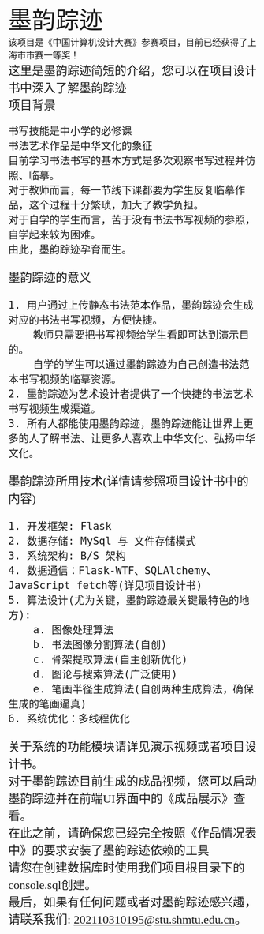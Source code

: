 <font face="楷体" size=40>墨韵踪迹</font><br>
<font face="宋体" size=4>该项目是《中国计算机设计大赛》参赛项目，目前已经获得了上海市市赛一等奖！</font><br>
<font face="宋体" size=5>这里是墨韵踪迹简短的介绍，您可以在项目设计书中深入了解墨韵踪迹<br>
项目背景<br>
```text
书写技能是中小学的必修课
书法艺术作品是中华文化的象征
目前学习书法书写的基本方式是多次观察书写过程并仿照、临摹。
对于教师而言，每一节线下课都要为学生反复临摹作品，这个过程十分繁琐，加大了教学负担。
对于自学的学生而言，苦于没有书法书写视频的参照，自学起来较为困难。
由此，墨韵踪迹孕育而生。
```
墨韵踪迹的意义<br>
```text
1. 用户通过上传静态书法范本作品，墨韵踪迹会生成对应的书法书写视频，方便快捷。
    教师只需要把书写视频给学生看即可达到演示目的。
    自学的学生可以通过墨韵踪迹为自己创造书法范本书写视频的临摹资源。
2. 墨韵踪迹为艺术设计者提供了一个快捷的书法艺术书写视频生成渠道。
3. 所有人都能使用墨韵踪迹，墨韵踪迹能让世界上更多的人了解书法、让更多人喜欢上中华文化、弘扬中华文化。
```
墨韵踪迹所用技术(详情请参照项目设计书中的内容)<br>
```text
1. 开发框架: Flask
2. 数据存储: MySql 与 文件存储模式
3. 系统架构: B/S 架构
4. 数据通信：Flask-WTF、SQLAlchemy、JavaScript fetch等(详见项目设计书)
5. 算法设计(尤为关键，墨韵踪迹最关键最特色的地方): 
    a. 图像处理算法
    b. 书法图像分割算法(自创)
    c. 骨架提取算法(自主创新优化)
    d. 图论与搜索算法(广泛使用)
    e. 笔画半径生成算法(自创两种生成算法，确保生成的笔画逼真)
6. 系统优化：多线程优化
```
关于系统的功能模块请详见演示视频或者项目设计书。<br>
对于墨韵踪迹目前生成的成品视频，您可以启动墨韵踪迹并在前端UI界面中的《成品展示》查看。<br>
在此之前，请确保您已经完全按照《作品情况表中》的要求安装了墨韵踪迹依赖的工具<br>
请您在创建数据库时使用我们项目根目录下的console.sql创建。<br>
最后，如果有任何问题或者对墨韵踪迹感兴趣，请联系我们: 202110310195@stu.shmtu.edu.cn。
